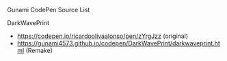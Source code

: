 Gunami CodePen Source List

DarkWavePrint
- https://codepen.io/ricardoolivaalonso/pen/zYrgJzz (original)
- https://gunami4573.github.io/codepen/DarkWavePrint/darkwaveprint.html (Remake)